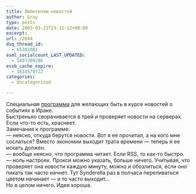 ```yaml
---
title: Любителям новостей
author: Gray
type: posts
date: 2003-03-21T23:11:12+00:00
excerpt:
url: /2644
dsq_thread_id:
  - 65381001
esml_socialcount_LAST_UPDATED:
  - 1497209286
essb_cache_expire:
  - 1614570722
categories:
  - Uncategorized

---
```








Специальная <a href="http://liveview.nm.ru/iraqwar/" target="_blank">программа</a> для желающих быть в курсе новостей о событиях в Ираке.  
Быстренько сворачивается в трей и проверяет новости на серверах. Если что-то есть, краснеет.  
Замечания к программе:  
&#8212; неясно, откуда берутся новости. Вот я ее прочитал, а на кого мне сослаться? Вместо экономии выходит трата времени &#8212; теперь я ее искать должен.  
&#8212; вообще неясно, что программа читает. Если RSS, то как-то быстро.  
&#8212; ноль настроек. Прокси можно указать, больше ничего. Учитывая, что проверяет она новости каждую минуту, можно и обозлиться, если оно пикать так часто начнет. Тут Synderella раз в полчаса переливаться цветом начинает &#8212; и то часто выходит&#8230;  
Но в целом ничего. Идея хороша.